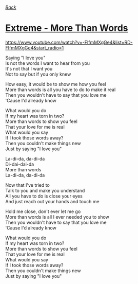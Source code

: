 ###### [Back](../Readme.md)
# [Extreme - More Than Words](tabs.md)

https://www.youtube.com/watch?v=-FIfmMXgGe4&list=RD-FIfmMXgGe4&start_radio=1

Saying "I love you"  
Is not the words I want to hear from you  
It's not that I want you  
Not to say but if you only knew  

How easy, it would be to show me how you feel  
More than words is all you have to do to make it real  
Then you wouldn't have to say that you love me  
'Cause I'd already know  

What would you do  
If my heart was torn in two?  
More than words to show you feel  
That your love for me is real  
What would you say  
If I took those words away?  
Then you couldn't make things new  
Just by saying "I love you"  

La-di-da, da-di-da  
Di-dai-dai-da  
More than words  
La-di-da, da-di-da  

Now that I've tried to  
Talk to you and make you understand  
All you have to do is close your eyes  
And just reach out your hands and touch me  

Hold me close, don't ever let me go  
More than words is all I ever needed you to show  
Then you wouldn't have to say that you love me  
'Cause I'd already know  

What would you do  
If my heart was torn in two?  
More than words to show you feel  
That your love for me is real  
What would you say  
If I took those words away?  
Then you couldn't make things new  
Just by saying "I love you"  